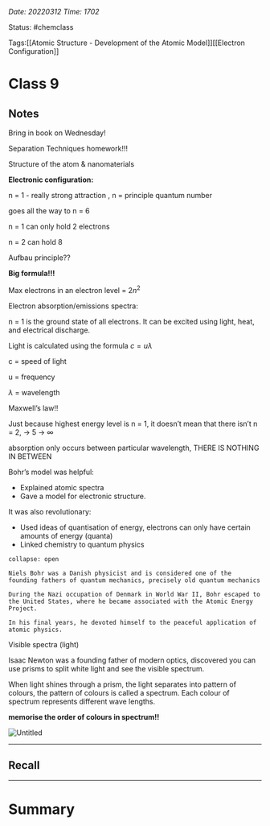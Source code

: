 *Date: 20220312 Time: 1702*


Status: #chemclass

Tags:[[Atomic Structure - Development of the Atomic Model]][[Electron Configuration]]


# Class 9


## Notes
Bring in book on Wednesday!

Separation Techniques homework!!!

Structure of the atom & nanomaterials

**Electronic configuration:**

n = 1 - really strong attraction , n = principle quantum number

goes all the way to n = 6

n = 1 can only hold 2 electrons

n = 2 can hold 8

Aufbau principle??

**Big formula!!!**

Max electrons in an electron level = $2n^2$

Electron absorption/emissions spectra:

n = 1 is the ground state of all electrons. It can be excited using light, heat, and electrical discharge.

Light is calculated using the formula $c = u\lambda$

c = speed of light

u = frequency

$\lambda$ = wavelength

Maxwell’s law!!

Just because highest energy level is n = 1, it doesn’t mean that there isn’t n = 2, → 5 -> $\infty$



absorption only occurs between particular wavelength, THERE IS NOTHING IN BETWEEN

Bohr’s model was helpful:

-   Explained atomic spectra
-   Gave a model for electronic structure.

It was also revolutionary:

-   Used ideas of quantisation of energy, electrons can only have certain amounts of energy (quanta)
- Linked chemistry to quantum physics

```ad-info
collapse: open

Niels Bohr was a Danish physicist and is considered one of the founding fathers of quantum mechanics, precisely old quantum mechanics

During the Nazi occupation of Denmark in World War II, Bohr escaped to the United States, where he became associated with the Atomic Energy Project.

In his final years, he devoted himself to the peaceful application of atomic physics.

```


Visible spectra (light)

Isaac Newton was a founding father of modern optics, discovered you can use prisms to split white light and see the visible spectrum.

When light shines through a prism, the light separates into pattern of colours, the pattern of colours is called a spectrum. Each colour of spectrum represents different wave lengths.

**memorise the order of colours in spectrum!!**

![Untitled](https://s3-us-west-2.amazonaws.com/secure.notion-static.com/45d07327-703c-4864-9358-b1150d921e72/Untitled.png)





---
## Recall








---

# Summary